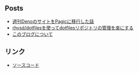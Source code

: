 ## Posts

- [週刊DenoのサイトをPagicに移行した話](articles/003-migrate-deno-weekly-to-pagic.html)
- [rhysd/dotfilesを使ってdotfilesリポジトリの管理を楽にする](articles/002-how-to-use-rhysd-dotfiles.html)
- [このブログについて](articles/001-about-this-blog.html)

## リンク

- [ソースコード](https://github.com/uki00a/blog)
